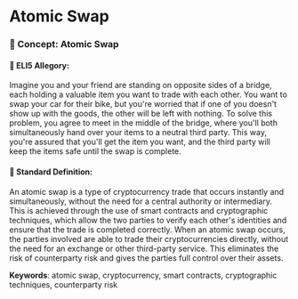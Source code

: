 # Atomic Swap

### 📘 Concept: Atomic Swap

#### 🧩 ELI5 Allegory:
Imagine you and your friend are standing on opposite sides of a bridge, each holding a valuable item you want to trade with each other. You want to swap your car for their bike, but you're worried that if one of you doesn't show up with the goods, the other will be left with nothing. To solve this problem, you agree to meet in the middle of the bridge, where you'll both simultaneously hand over your items to a neutral third party. This way, you're assured that you'll get the item you want, and the third party will keep the items safe until the swap is complete.

#### 📖 Standard Definition:
An atomic swap is a type of cryptocurrency trade that occurs instantly and simultaneously, without the need for a central authority or intermediary. This is achieved through the use of smart contracts and cryptographic techniques, which allow the two parties to verify each other's identities and ensure that the trade is completed correctly. When an atomic swap occurs, the parties involved are able to trade their cryptocurrencies directly, without the need for an exchange or other third-party service. This eliminates the risk of counterparty risk and gives the parties full control over their assets.

**Keywords**: atomic swap, cryptocurrency, smart contracts, cryptographic techniques, counterparty risk
